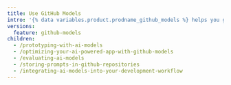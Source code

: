 ```yaml
---
title: Use GitHub Models
intro: '{% data variables.product.prodname_github_models %} helps you go from prompt to production by testing, comparing, evaluating, and integrating AI directly in your repository.'
versions:
  feature: github-models
children:
  - /prototyping-with-ai-models
  - /optimizing-your-ai-powered-app-with-github-models
  - /evaluating-ai-models
  - /storing-prompts-in-github-repositories
  - /integrating-ai-models-into-your-development-workflow
---
```

